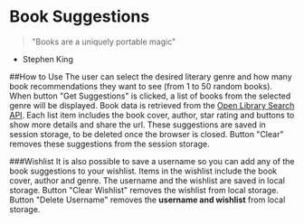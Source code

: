 # Book Suggestions

>"Books are a uniquely portable magic"
- Stephen King

##How to Use
The user can select the desired literary genre and how many book recommendations they want to see (from 1 to 50 random books).
When button "Get Suggestions" is clicked, a list of books from the selected genre will be displayed.
Book data is retrieved from the [Open Library Search API](https://openlibrary.org/dev/docs/api/search).
Each list item includes the book cover, author, star rating and buttons to show more details and share the url.
These suggestions are saved in session storage, to be deleted once the browser is closed.
Button "Clear" removes these suggestions from the session storage.

###Wishlist
It is also possible to save a username so you can add any of the book suggestions to your wishlist.
Items in the wishlist include the book cover, author and genre. 
The username and the wishlist are saved in local storage.
Button "Clear Wishlist" removes the wishlist from local storage.
Button "Delete Username" removes the **username and wishlist** from local storage.